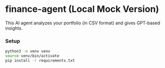 # finance-agent (Local Mock Version)

This AI agent analyzes your portfolio (in CSV format) and gives GPT-based insights.

### Setup

```bash
python3 -m venv venv
source venv/bin/activate
pip install -r requirements.txt

